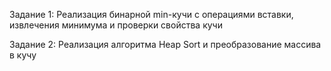 Задание 1: Реализация бинарной min-кучи с операциями вставки, извлечения минимума и проверки свойства кучи

Задание 2: Реализация алгоритма Heap Sort и преобразование массива в кучу

